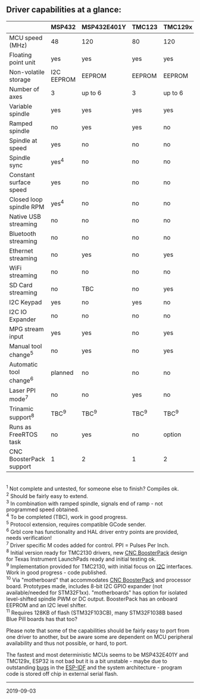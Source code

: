 ## Driver capabilities at a glance:


|                         | MSP432   | MSP432E401Y |TMC123  | TMC129x | MSP430F5529 | PSoC&nbsp;5 | ESP32 | SAMD21 | LPC1769<sup>1</sup> | STM32F1xx<sup>11</sup> | SAM3X8E |
|-------------------------|----------|-------------|--------|---------|-------------|--------|-------|-------|---------|---------|---------|
| MCU speed \(MHz\)       | 48       | 120         | 80     | 120     | 25 \(16 bit\) | 80     | 2x240 | 48    | 120     | 72      | 84      |
| Floating point unit     | yes      | yes         | yes    | yes     | no          | no     | yes   | no    | no      | no      | no      |
| Non-volatile storage    | I2C EEPROM | EEPROM      | EEPROM | EEPROM  | I2C EEPROM | EEPROM | Flash/I2C EEPROM | Flash/I2C EEPROM | Flash/I2C EEPROM   | Flash/I2C EEPROM   | Flash |
| Number of axes          | 3        | up to 6     | 3      | up to 6 | 3           | 3<sup>2</sup>      | 3    | 3    | 3       | up to 6 | up to 6 |
| Variable spindle        | yes      | yes         | yes    | yes     | yes         | yes    | yes   | yes   | yes     | no      | yes     |
| Ramped spindle          | no       | yes         | yes    | no      | no          | no     | yes   | no    | no      | no      | no      |
| Spindle at speed        | yes      | no          | no     | no      | no          | no     | yes<sup>3</sup>  | no    | no      | no      | no      |
| Spindle sync            | yes<sup>4</sup>      | no          |no     | no      | no          | no     | no    | no    | no      | no      | no      |
| Constant surface speed  | yes      | no          | no     | no      | no          | no     | no    | no    | no      | no      | no      |
| Closed loop spindle RPM | yes<sup>4</sup>      | no          | no     | no      | no          | no     | no    | no    | no      | no      | no      |
| Native USB streaming    | no       | no          | no     | no      | no          | no     | no    | yes   | yes?    | yes     | yes     |
| Bluetooth streaming     | no       | no          | no     | no      | no          | no     | yes   | no    | no      | no      | no      |
| Ethernet streaming      | no       | yes         | no     | yes     | no          | no     | no    | no    | no      | no      | no      |
| WiFi streaming          | no       | no          | no     | no      | no          | no     | yes   | no    | no      | no      | no      |
| SD Card streaming       | no       | TBC         | no     | yes     | no          | no     | yes   | yes   | yes     | yes     | no      |
| I2C Keypad              | yes      | no          | yes    | no      | no          | yes    | yes   | yes   | no      | yes     | no      |
| I2C IO Expander         | no       | no          | no     | no      | no          | no     | yes    | yes   | no      | no      | no      |
| MPG stream input        | yes      | yes         | no     | yes     | no          | no     | no    | no    | no      | no      | no      |
| Manual tool change<sup>5</sup>      | no          | yes      | no     | yes     | no          | no     | yes   | yes   | no      | no      | yes     |
| Automatic tool change<sup>6</sup>    | planned| no          | no     | no      | no          | no     | no    | no    | no      | no      | no      |
| Laser PPI mode<sup>7</sup>           | no     | no          | yes    | no      | no          | no     | no    | no    | no      | no      | no      |
| Trinamic support<sup>8</sup>         | TBC<sup>9</sup>    | TBC<sup>9</sup>         | TBC<sup>9</sup>    | TBC<sup>9</sup>     | no          | no     | TBC<sup>9</sup>   | TBC<sup>9</sup>  | no      | TBC<sup>9</sup>    | no      |
| Runs as FreeRTOS task   | no       | yes         | no     | option  | no          | no     | yes   | no    | no      | no      | no      |
| CNC BoosterPack support | 1        | 2           | 1      | 2       | 1           | no     | yes<sup>10</sup>   | yes<sup>10</sup>  | no      | yes<sup>10</sup>     | no      |

<br><sup>1</sup> Not complete and untested, for someone else to finish? Compiles ok.
<br><sup>2</sup> Should be fairly easy to extend.
<br><sup>3</sup> In combination with ramped spindle, signals end of ramp - not programmed speed obtained.
<br><sup>4</sup> To be completed \(TBC\), work in good progress.
<br><sup>5</sup> Protocol extension, requires compatible GCode sender.
<br><sup>6</sup> Grbl core has functionality and HAL driver entry points are provided, needs verification!
<br><sup>7</sup> Driver specific M codes added for control. PPI = Pulses Per Inch.
<br><sup>8</sup> Initial version ready for TMC2130 drivers, new [CNC BoosterPack](https://github.com/terjeio/CNC_Boosterpack) design for Texas Instrument LaunchPads ready and initial testing ok.
<br><sup>9</sup> Implementation provided for TMC2130, with initial focus on [I2C](https://github.com/terjeio/Trinamic_TMC2130_I2C_SPI_Bridge) interfaces. Work in good progress - code published.
<br><sup>10</sup> Via "motherboard" that accommodates [CNC BoosterPack](https://github.com/terjeio/CNC_Boosterpack) and processor board. Prototypes made, includes 8-bit I2C GPIO expander \(not available/needed for STM32F1xx\). "motherboards" has option for isolated level-shifted spindle PWM or DC output.  BoosterPack has an onboard EEPROM and an I2C level shifter.
<br><sup>11</sup> Requires 128KB of flash \(STM32F103CB\), many STM32F1038B based Blue Pill boards has that too?

Please note that some of the capabilities should be fairly easy to port from one driver to another, but be aware some are dependent on MCU peripheral availability and thus not possible, or hard, to port.

The fastest and most deterministic MCUs seems to be MSP432E401Y and TMC129x, ESP32 is not bad but it is a bit unstable - maybe due to outstanding [bugs](https://github.com/espressif/esp-idf/issues) in the [ESP-IDF](https://github.com/espressif/esp-idf) and the system architecture - program code is stored off chip in external serial flash.

---
2019-09-03
